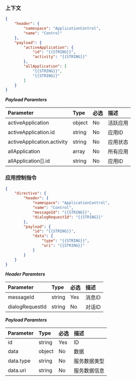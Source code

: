 ### 上下文
```json
{
	"header": {
        "namespace": "ApplicationControl",
        "name": "Control"
	},
	"payload": {
		"activeApplication": {
			"id": "{{STRING}}",
			"activity": "{{STRING}}"
		},
		"allApplication": [
			"{{STRING}}",
			"{{STRING}}"
		]
	}	
}
```

***Payload Paramters***

|    Parameter                    			|    Type    	|    必选	|    描述                           	|
|    :--------------------------------------- 	|    :--------	|    :-----	|    :-------------------------------- 	|
|    activeApplication              		|    object 	|    No 	|    活跃应用             			|
|    activeApplication.id               	|    string 	|    No   	|    应用ID                         	|
|    activeApplication.activity       	|    string  	|    No 	|    应用状态		             	|
|    allApplication               			|    array  	|    No 	|    所有应用             			|
|    allApplication[].id          			|    string  	|    No 	|    应用ID			             	|

### 应用控制指令
```json
{
    "directive": {
        "header": {
            "namespace": "ApplicationControl",
            "name": "Control",
            "messageId": "{{STRING}}",
            "dialogRequestId": "{{STRING}}"
        },
        "payload": {
			"id": "{{STRING}}",
			"data": {
				"type": "{{STRING}}",
				"uri": "{{STRING}}"
			}
		}
    }
}
```

***Header Paramters***

|    Parameter            	|    Type    	|    必选	|    描述                         	|
|    :-----------------------   	|    :-------- 	|    :-----	|    :-------------------------------- 	|
|    messageId     		|    string  	|    Yes 	|    消息ID                        	|
|    dialogRequestId    	|    string  	|    No 	|    对话ID                         	|

***Payload Paramters***

|    Parameter                    			|    Type    	|    必选	|    描述                           	|
|    :--------------------------------------- 	|    :--------	|    :-----	|    :-------------------------------- 	|
|    id                                    		|    string 	|    Yes 	|    ID                     			|
|    data                                   	|    object 	|    No   	|    数据                           	|
|    data.type                     			|    string  	|    No 	|    服务数据类型             	|
|    data.uri                     			|    string  	|    No 	|    服务数据信息             	|